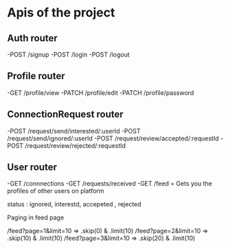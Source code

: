 # Apis of the project
## Auth router
-POST /signup
-POST /login
-POST /logout

## Profile router
-GET /profile/view
-PATCH /profile/edit
-PATCH /profile/password

## ConnectionRequest router
-POST /request/send/interested/:userId
-POST /request/send/ignored/:userId
-POST /request/review/accepted/:requestId
-POST /request/review/rejected/:requestId

## User router
-GET /connnections
-GET /requests/received
-GET /feed = Gets you the profiles of other users on platform


status : ignored, interestd, accepeted , rejected

Paging in feed page

/feed?page=1&limit=10 => .skip(0) & .limit(10)
/feed?page=2&limit=10 => .skip(10) & .limit(10)
/feed?page=3&limit=10 => .skip(20) & .limit(10)

